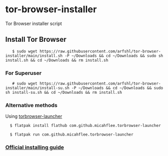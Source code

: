 # tor-browser-installer
Tor Browser installer script
## Install Tor Browser

       $ sudo wget https://raw.githubusercontent.com/arfshl/tor-browser-installer/main/install.sh -P ~/Downloads && cd ~/Downloads && sudo sh install.sh && cd ~/Downloads && rm install.sh
 
### For Superuser

       # sudo wget https://raw.githubusercontent.com/arfshl/tor-browser-installer/main/install-su.sh -P ~/Downloads && cd ~/Downloads && sudo sh install-su.sh && cd ~/Downloads && rm install.sh

### Alternative methods
Using [torbrowser-launcher](https://github.com/micahflee/torbrowser-launcher)

      $ flatpak install flathub com.github.micahflee.torbrowser-launcher

      $ flatpak run com.github.micahflee.torbrowser-launcher

### [Official installing guide](https://tb-manual.torproject.org/installation/)
